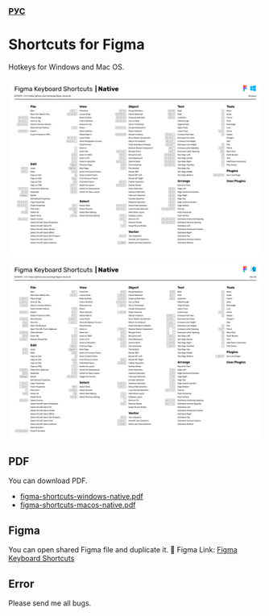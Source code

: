 ### [РУС](./README-RU.md)

# Shortcuts for Figma
Hotkeys for Windows and Mac OS.

<img width="933" alt="image" src="./images/figma-shortcuts-windows-native.png">
<img width="933" alt="image" src="./images/figma-shortcuts-macos-native.png">

## PDF
You can download PDF.
- [figma-shortcuts-windows-native.pdf](./pdf/figma-shortcuts-windows-native.pdf)
- [figma-shortcuts-macos-native.pdf](./pdf/figma-shortcuts-macos-native.pdf)

## Figma
You can open shared Figma file and duplicate it.
🖖 Figma Link: [Figma Keyboard Shortcuts](https://www.figma.com/file/PUnOKWnIsQxBFrFAGVBgEW/Figma-Keyboard-Shortcuts?node-id=0%3A1)

## Error
Please send me all bugs.
